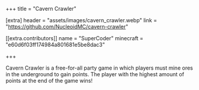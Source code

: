 +++
title = "Cavern Crawler"

[extra]
header = "assets/images/cavern_crawler.webp"
link = "https://github.com/NucleoidMC/cavern-crawler"

[[extra.contributors]]
name = "SuperCoder"
minecraft = "e60d6f03ff174984a801681e5be8dac3"

+++

Cavern Crawler is a free-for-all party game in which players must mine ores in the underground to gain points. The player with the highest amount of points at the end of the game wins! 
